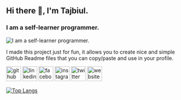 ## Hi there 👋, I'm Tajbiul.
### I am a self-learner programmer.
![I am a self-learner programmer.](https://i.ibb.co/W2Zgn3s/TAJBIUL.png)

I made this project just for fun, it allows you to create nice and simple GitHub Readme files that you can copy/paste and use in your profile.



[<img src='https://cdn.jsdelivr.net/npm/simple-icons@3.0.1/icons/github.svg' alt='github' height='40'>](https://github.com/mdTajbiul)  [<img src='https://cdn.jsdelivr.net/npm/simple-icons@3.0.1/icons/linkedin.svg' alt='linkedin' height='40'>](https://www.linkedin.com/in/muhammad-tajbiul/)  [<img src='https://cdn.jsdelivr.net/npm/simple-icons@3.0.1/icons/facebook.svg' alt='facebook' height='40'>](https://www.facebook.com/tajbiul.4)  [<img src='https://cdn.jsdelivr.net/npm/simple-icons@3.0.1/icons/instagram.svg' alt='instagram' height='40'>](https://www.instagram.com/tajbiul.insta/)  [<img src='https://cdn.jsdelivr.net/npm/simple-icons@3.0.1/icons/twitter.svg' alt='twitter' height='40'>](https://twitter.com/tajbiul_tweet)  [<img src='https://cdn.jsdelivr.net/npm/simple-icons@3.0.1/icons/icloud.svg' alt='website' height='40'>](https://github.com/mdTajbiul)  

[![Top Langs](https://github-readme-stats.vercel.app/api/top-langs/?username=mdTajbiul)](https://github.com/anuraghazra/github-readme-stats)

